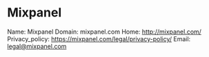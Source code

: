 
# Mixpanel

Name: Mixpanel
Domain: mixpanel.com
Home: http://mixpanel.com/
Privacy_policy: https://mixpanel.com/legal/privacy-policy/
Email: legal@mixpanel.com
